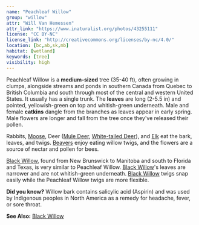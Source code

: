 ```yaml
---
name: "Peachleaf Willow"
group: "willow"
attr: "Will Van Hemessen"
attr_link: "https://www.inaturalist.org/photos/43255111"
license: "CC BY-NC"
license_link: "http://creativecommons.org/licenses/by-nc/4.0/"
location: [bc,ab,sk,mb]
habitat: [wetland]
keywords: [tree]
visibility: high
---
```

Peachleaf Willow is a **medium-sized** tree (35-40 ft), often growing in clumps, alongside streams and ponds in southern Canada from Quebec to British Columbia and south through most of the central and western United States. It usually has a single trunk. The **leaves** are long (2-5.5 in) and pointed, yellowish-green on top and whitish-green underneath. Male and female **catkins** dangle from the branches as leaves appear in early spring. Male flowers are longer and fall from the tree once they've released their pollen.

Rabbits, [Moose](/animals/moose/), Deer ([Mule Deer](/animals/muledeer/), [White-tailed Deer](/animals/whtdeer/)), and [Elk](/animals/elk/) eat the bark, leaves, and twigs. [Beavers](/animals/beaver/) enjoy eating willow twigs, and the flowers are a source of nectar and pollen for bees.

[Black Willow](/trees/blackwil/), found from New Brunswick to Manitoba and south to Florida and Texas, is very similar to Peachleaf Willow. [Black Willow](/trees/blackwil/)'s leaves are narrower and are not whitish-green underneath. [Black Willow](/trees/blackwil/) twigs snap easily while the Peachleaf Willow twigs are more flexible.

**Did you know?** Willow bark contains salicylic acid (Aspirin) and was used by Indigenous peoples in North America as a remedy for headache, fever, or sore throat.

<!-- generated, do not edit -->
**See Also:**
[Black Willow](/trees/blackwil/)
